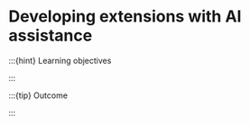 # Developing extensions with AI assistance

:::{hint} Learning objectives

:::

:::{tip} Outcome

:::

